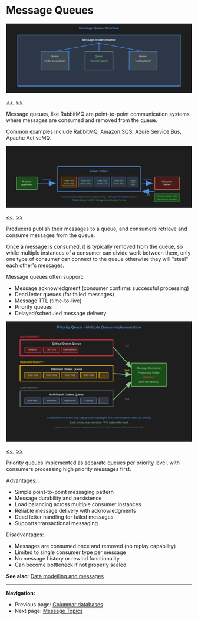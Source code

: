 # Message Queues

<a name="image1"></a>

![Message Queue Structure](./images/message-queue-structure.svg)

[<<](./columnar-dbs.md#image2), [>>](./message-queues.md#image2)

Message queues, like RabbitMQ are point-to-point communication systems where messages are consumed and removed from the queue.

Common examples include RabbitMQ, Amazon SQS, Azure Service Bus, Apache ActiveMQ.

<a name="image2"></a>

![Message Queue Layout](./images/message-queue-layout.svg)

[<<](./message-queues.md#image1), [>>](./message-queues.md#image3)

Producers publish their messages to a queue, and consumers retrieve and consume messages from the queue.

Once a message is consumed, it is typically removed from the queue, so while multiple instances of a consumer can divide work between them, only one type of consumer can connect to the queue otherwise they will "steal" each other's messages.

Message queues often support:

- Message acknowledgment (consumer confirms successful processing)
- Dead letter queues (for failed messages)
- Message TTL (time-to-live)
- Priority queues
- Delayed/scheduled message delivery

<a name="image3"></a>

![Priority Queue Implementation](./images/priority-queue.svg)

[<<](./message-queues.md#image2), [>>](./message-topics.md#image1)

Priority queues implemented as separate queues per priority level, with consumers processing high priority messages first.

Advantages:

- Simple point-to-point messaging pattern
- Message durability and persistence
- Load balancing across multiple consumer instances
- Reliable message delivery with acknowledgments
- Dead letter handling for failed messages
- Supports transactional messaging

Disadvantages:

- Messages are consumed once and removed (no replay capability)
- Limited to single consumer type per message
- No message history or rewind functionality
- Can become bottleneck if not properly scaled

**See also:** [Data modelling and messages](./data-modelling-messages.md)

---

**Navigation:**

- Previous page: [Columnar databases](./columnar-dbs.md)
- Next page: [Message Topics](./message-topics.md)
